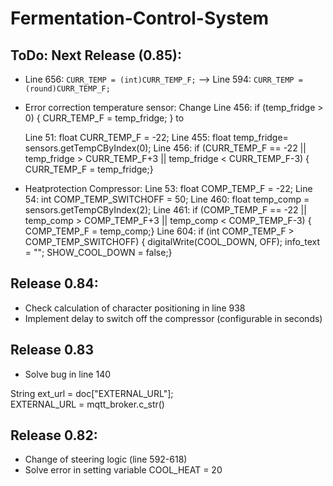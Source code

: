 # Fermentation-Control-System

## ToDo: Next Release (0.85):
- Line 656: `CURR_TEMP = (int)CURR_TEMP_F;` --> Line 594: `CURR_TEMP = (round)CURR_TEMP_F;`
- Error correction temperature sensor:
  Change Line 456: if (temp_fridge > 0) { CURR_TEMP_F = temp_fridge; } to

  Line  51: float CURR_TEMP_F = -22;
  Line 455: float temp_fridge= sensors.getTempCByIndex(0);
  Line 456: if (CURR_TEMP_F == -22 || temp_fridge > CURR_TEMP_F+3 || temp_fridge < CURR_TEMP_F-3)
                  { CURR_TEMP_F = temp_fridge;}

- Heatprotection Compressor:
    Line  53: float COMP_TEMP_F = -22;
    Line  54: int COMP_TEMP_SWITCHOFF = 50;
    Line 460: float temp_comp = sensors.getTempCByIndex(2);
    Line 461: if (COMP_TEMP_F == -22 || temp_comp > COMP_TEMP_F+3 || temp_comp < COMP_TEMP_F-3)
                  { COMP_TEMP_F = temp_comp;}
    Line 604: if (int COMP_TEMP_F > COMP_TEMP_SWITCHOFF)
                  { digitalWrite(COOL_DOWN, OFF);
                    info_text = "<ALERT>";
                    SHOW_COOL_DOWN = false;}
  


## Release 0.84:
- Check calculation of character positioning in line 938
- Implement delay to switch off the compressor (configurable in seconds)

## Release 0.83
- Solve bug in line 140

String ext_url = doc["EXTERNAL_URL"];     
EXTERNAL_URL = mqtt_broker.c_str()

## Release 0.82:
- Change of steering logic (line 592-618)
- Solve error in setting variable COOL_HEAT = 20
